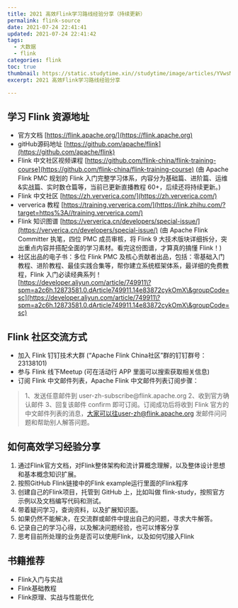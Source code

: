```yaml
---
title: 2021 高效Flink学习路线经验分享（持续更新） 
permalink: flink-source 
date: 2021-07-24 22:41:41 
updated: 2021-07-24 22:41:42 
tags:
  - 大数据 
  - flink 
categories: flink 
toc: true
thumbnail: https://static.studytime.xin//studytime/image/articles/YVwsMD.jpg
excerpt: 2021 高效Flink学习路线经验分享

---
```


## 学习 Flink 资源地址

- 官方文档 [https://flink.apache.org/](https://flink.apache.org)
- gitHub源码地址 [https://github.com/apache/flink](https://github.com/apache/flink)
- Flink
  中文社区视频课程 [https://github.com/flink-china/flink-training-course](https://github.com/flink-china/flink-training-course)
  (由 Apache Flink PMC 规划的 Flink 入门完整学习体系，内容分为基础篇、进阶篇、运维\&实战篇、实时数仓篇等，当前已更新直播教程 60+，后续还将持续更新。)
- Flink 中文社区 [https://zh.ververica.com/](https://zh.ververica.com/)
- ververica 教程 [https://training.ververica.com/](https://link.zhihu.com/?target=https%3A//training.ververica.com/)
- Flink 知识图谱 [https://ververica.cn/developers/special-issue/](https://ververica.cn/developers/special-issue/) (由 Apache
  Flink Committer 执笔，四位 PMC 成员审核，将 Flink 9 大技术版块详细拆分，突出重点内容并搭配全面的学习素材。看完这份图谱，才算真的搞懂 Flink！)
- 社区出品的电子书：多位 Flink PMC 及核心贡献者出品，包括：零基础入门教程、进阶教程、最佳实践合集等，帮你建立系统框架体系，最详细的免费教程，Flink
  入门必读经典系列！[https://developer.aliyun.com/article/749911\?spm=a2c6h.12873581.0.dArticle749911.14e83872cykOmX\&groupCode=sc](https://developer.aliyun.com/article/749911\?spm=a2c6h.12873581.0.dArticle749911.14e83872cykOmX\&groupCode=sc)

## Flink 社区交流方式

- 加入 Flink 钉钉技术大群 (“Apache Flink China社区”群的钉钉群号： 23138101)
- 参与 Flink 线下Meetup (可在活动行 APP 里面可以搜索获取相关信息)
- 订阅 Flink 中文邮件列表，Apache Flink 中文邮件列表订阅步骤：

> 1、发送任意邮件到 user-zh-subscribe\@flink.apache.org
> 2、收到官方确认邮件
> 3、回复该邮件 confirm 即可订阅。订阅成功后将收到 Flink 官方的中文邮件列表的消息，大家可以往user-zh@flink.apache.org 发邮件问问题和帮助别人解答问题。

## 如何高效学习经验分享

1. 通过Flink官方文档，对Flink整体架构和流计算概念理解，以及整体设计思想和基本概念知识扩展。
2. 按照GitHub Flink链接中的Flink example运行里面的Flink程序
3. 创建自己的Flink项目，托管到 GitHub 上，比如叫做 flink-study，按照官方示例以及文档编写代码和测试。
4. 带着疑问学习，查询资料，以及扩展知识面。
5. 如果仍然不能解决，在交流群或邮件中提出自己的问题，寻求大牛解答。
6. 记录自己的学习心得，以及解决问题经验，也可以博客分享
7. 思考目前所处理的业务是否可以使用Flink，以及如何切接入Flink

## 书籍推荐

- Flink入门与实战
- Flink基础教程
- Flink原理、实战与性能优化


  
